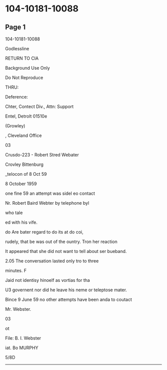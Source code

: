 # 104-10181-10088

## Page 1

104-10181-10088

Godlessline

RETURN TO CIA

Background Use Only

Do Not Reproduce

THRU:

Deference:

Chter, Contect Div., Attn: Support

Entel, Detrolt 01510e

(Growley)

, Cleveland Office

03

Crusdo-223 - Robert Stred Webater

Crovley Bittenburg

_telocon of 8 Oct 59

8 October 1959

one fine 59 an attempt was sidel eo contact

Nr. Robert Baird Webter by telephone byl

who tale

ed with his vife.

do Are bater regard to do its at do coi,

rudely, that be was out of the ountry. Tron her reaction

It appeared that she did not want to tell about ser bueband.

2.05 The conversation lasted only tro to three

minutes. F

Jaid not identisy hinoelf as vortias for tha

U3 governent nor did he leave his neme or teleptose mater.

Bince 9 June 59 no other attempts have been anda to coutact

Mr. Webster.

03

ot

File: B. I. Webster

iat. Bo MURPHY

5/8D

---

